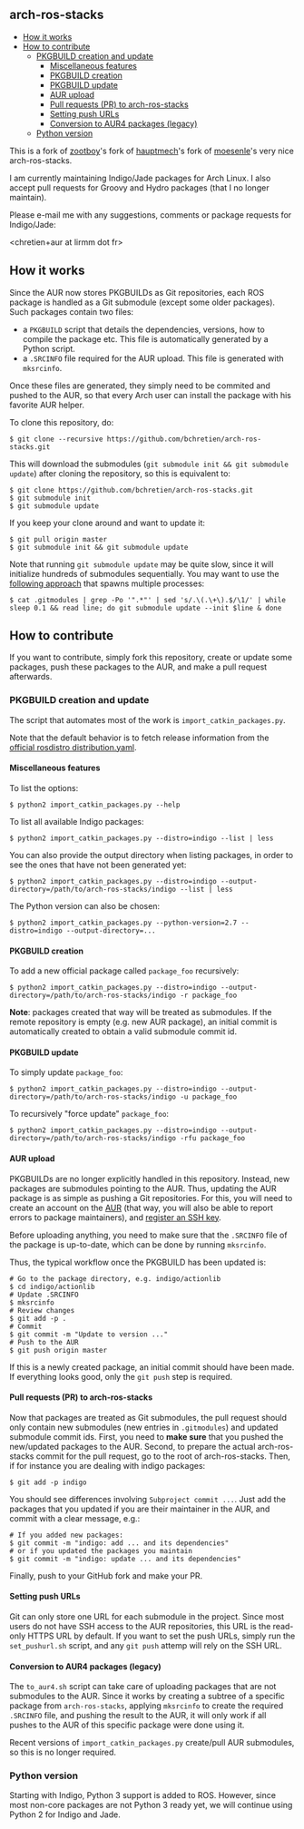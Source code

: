 arch-ros-stacks
---------------

<!-- START doctoc generated TOC please keep comment here to allow auto update -->
<!-- DON'T EDIT THIS SECTION, INSTEAD RE-RUN doctoc TO UPDATE -->

- [How it works](#how-it-works)
- [How to contribute](#how-to-contribute)
  - [PKGBUILD creation and update](#pkgbuild-creation-and-update)
    - [Miscellaneous features](#miscellaneous-features)
    - [PKGBUILD creation](#pkgbuild-creation)
    - [PKGBUILD update](#pkgbuild-update)
    - [AUR upload](#aur-upload)
    - [Pull requests (PR) to arch-ros-stacks](#pull-requests-pr-to-arch-ros-stacks)
    - [Setting push URLs](#setting-push-urls)
    - [Conversion to AUR4 packages (legacy)](#conversion-to-aur4-packages-legacy)
  - [Python version](#python-version)

<!-- END doctoc generated TOC please keep comment here to allow auto update -->


This is a fork of [zootboy][zootboy]'s fork of [hauptmech][hauptmech]'s fork of
[moesenle][moesenle]'s very nice arch-ros-stacks.

I am currently maintaining Indigo/Jade packages for Arch Linux. I also accept
pull requests for Groovy and Hydro packages (that I no longer maintain).

Please e-mail me with any suggestions, comments or package requests for
Indigo/Jade:

\<chretien+aur at lirmm dot fr\>

## How it works

Since the AUR now stores PKGBUILDs as Git repositories, each ROS package is
handled as a Git submodule (except some older packages). Such packages contain
two files:

* a `PKGBUILD` script that details the dependencies, versions, how to compile
  the package etc. This file is automatically generated by a Python script.
* a `.SRCINFO` file required for the AUR upload. This file is generated with
  `mksrcinfo`.

Once these files are generated, they simply need to be commited and pushed
to the AUR, so that every Arch user can install the package with his
favorite AUR helper.

To clone this repository, do:

```shell
$ git clone --recursive https://github.com/bchretien/arch-ros-stacks.git
```

This will download the submodules (`git submodule init && git submodule
update`) after cloning the repository, so this is equivalent to:

```shell
$ git clone https://github.com/bchretien/arch-ros-stacks.git
$ git submodule init
$ git submodule update
```

If you keep your clone around and want to update it:

```shell
$ git pull origin master
$ git submodule init && git submodule update
```

Note that running `git submodule update` may be quite slow, since it will
initialize hundreds of submodules sequentially. You may want to use the
[following approach][parallel-submodule-update] that spawns multiple
processes:

```shell
$ cat .gitmodules | grep -Po '".*"' | sed 's/.\(.\+\).$/\1/' | while sleep 0.1 && read line; do git submodule update --init $line & done
```

## How to contribute

If you want to contribute, simply fork this repository, create or update some
packages, push these packages to the AUR, and make a pull request afterwards.

### PKGBUILD creation and update

The script that automates most of the work is `import_catkin_packages.py`.

Note that the default behavior is to fetch release information from the
[official rosdistro distribution.yaml][distribution.yaml].

#### Miscellaneous features

To list the options:
```shell
$ python2 import_catkin_packages.py --help
```

To list all available Indigo packages:

```shell
$ python2 import_catkin_packages.py --distro=indigo --list | less
```

You can also provide the output directory when listing packages, in order to
see the ones that have not been generated yet:

```shell
$ python2 import_catkin_packages.py --distro=indigo --output-directory=/path/to/arch-ros-stacks/indigo --list | less
```

The Python version can also be chosen:
```shell
$ python2 import_catkin_packages.py --python-version=2.7 --distro=indigo --output-directory=...
```

#### PKGBUILD creation

To add a new official package called `package_foo` recursively:

```shell
$ python2 import_catkin_packages.py --distro=indigo --output-directory=/path/to/arch-ros-stacks/indigo -r package_foo
```

**Note**: packages created that way will be treated as submodules. If the
remote repository is empty (e.g. new AUR package), an initial commit is
automatically created to obtain a valid submodule commit id.

#### PKGBUILD update

To simply update `package_foo`:

```shell
$ python2 import_catkin_packages.py --distro=indigo --output-directory=/path/to/arch-ros-stacks/indigo -u package_foo
```

To recursively "force update" `package_foo`:

```shell
$ python2 import_catkin_packages.py --distro=indigo --output-directory=/path/to/arch-ros-stacks/indigo -rfu package_foo
```

#### AUR upload

PKGBUILDs are no longer explicitly handled in this repository. Instead, new
packages are submodules pointing to the AUR. Thus, updating the AUR package is
as simple as pushing a Git repositories. For this, you will need to create an
account on the [AUR][AUR] (that way, you will also be able to report errors to
package maintainers), and [register an SSH key][AUR key].

Before uploading anything, you need to make sure that the `.SRCINFO` file of
the package is up-to-date, which can be done by running `mksrcinfo`.

Thus, the typical workflow once the PKGBUILD has been updated is:

```shell
# Go to the package directory, e.g. indigo/actionlib
$ cd indigo/actionlib
# Update .SRCINFO
$ mksrcinfo
# Review changes
$ git add -p .
# Commit
$ git commit -m "Update to version ..."
# Push to the AUR
$ git push origin master
```

If this is a newly created package, an initial commit should have been made.
If everything looks good, only the `git push` step is required.

#### Pull requests (PR) to arch-ros-stacks

Now that packages are treated as Git submodules, the pull request should only
contain new submodules (new entries in `.gitmodules`) and updated submodule
commit ids. First, you need to **make sure** that you pushed the new/updated
packages to the AUR. Second, to prepare the actual arch-ros-stacks commit for
the pull request, go to the root of arch-ros-stacks. Then, if for instance you
are dealing with indigo packages:

```shell
$ git add -p indigo
```
You should see differences involving `Subproject commit ...`. Just add the
packages that you updated if you are their maintainer in the AUR, and commit
with a clear message, e.g.:

```shell
# If you added new packages:
$ git commit -m "indigo: add ... and its dependencies"
# or if you updated the packages you maintain
$ git commit -m "indigo: update ... and its dependencies"
```

Finally, push to your GitHub fork and make your PR.

#### Setting push URLs

Git can only store one URL for each submodule in the project. Since most users
do not have SSH access to the AUR repositories, this URL is the read-only HTTPS
URL by default. If you want to set the push URLs, simply run the
`set_pushurl.sh` script, and any `git push` attemp will rely on the SSH URL.


#### Conversion to AUR4 packages (legacy)

The `to_aur4.sh` script can take care of uploading packages that are not
submodules to the AUR. Since it works by creating a subtree of a specific
package from `arch-ros-stacks`, applying `mksrcinfo` to create the required
`.SRCINFO` file, and pushing the result to the AUR, it will only work if all
pushes to the AUR of this specific package were done using it.

Recent versions of `import_catkin_packages.py` create/pull AUR submodules, so
this is no longer required.


### Python version

Starting with Indigo, Python 3 support is added to ROS. However, since most
non-core packages are not Python 3 ready yet, we will continue using Python 2
for Indigo and Jade.

[zootboy]: https://github.com/zootboy/arch-ros-stacks
[hauptmech]: https://github.com/hauptmech/arch-ros-stacks
[moesenle]: https://github.com/moesenle/arch-ros-stacks
[distribution.yaml]: https://github.com/ros/rosdistro/blob/master/indigo/distribution.yaml
[AUR]: https://aur.archlinux.org/
[AUR key]: https://wiki.archlinux.org/index.php/Arch_User_Repository#Submitting_packages
[parallel-submodule-update]: http://stackoverflow.com/a/17322442/1043187
